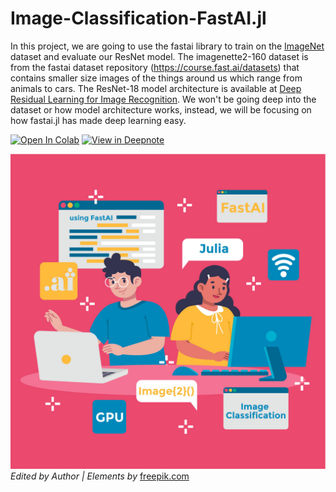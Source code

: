 # Image-Classification-FastAI.jl

In this project, we are going to use the fastai library to train on the [ImageNet](https://www.image-net.org/) dataset and evaluate our ResNet model. The imagenette2-160 dataset is from the fastai dataset repository (https://course.fast.ai/datasets) that contains smaller size images of the things around us which range from animals to cars. The ResNet-18 model architecture is available at [Deep Residual Learning for Image Recognition](https://arxiv.org/pdf/1512.03385.pdf). We won't be going deep into the dataset or how model architecture works, instead, we will be focusing on how fastai.jl has made deep learning easy.

[![Open In Colab](https://colab.research.google.com/assets/colab-badge.svg)](https://colab.research.google.com/github/kingabzpro/Image-Classification-FastAI.jl/blob/main/Image%20Classification%20FastAI.ipynb)  [![View in Deepnote](https://deepnote.com/static/buttons/view-in-deepnote-white-small.svg)](https://deepnote.com/viewer/github/kingabzpro/Image-Classification-FastAI.jl/blob/main/Deepnote.ipynb)

![](image.jpg)
*Edited by Author | Elements by* [freepik.com](https://www.freepik.com/free-vector/hand-drawn-web-developers-working_12063788.htm#page=3&query=code&position=42)

